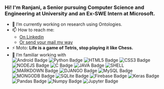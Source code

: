 
### Hi! I'm Ranjani, a Senior pursuing Computer Science and Engineering at University and an Ex-SWE Intern at Microsoft.


<!-- **ranjiparker/ranjiparker** is a ✨ _special_ ✨ repository because its `README.md` (this file) appears on your GitHub profile.-->



<!--- 🔭 I’m currently working on -->
- 🌱 I’m currently working on research using Ontologies.
- 📫 How to reach me: 
    *  [On Linkedin](https://www.linkedin.com/in/r-sree-ranjani-b89210180/)
    *  [Or send your mail my way](mailto:ranjanibabu25@gmail.com?subject=[GitHub]%20Source%20Han%20Sans)
- ⚡ Moto: **Life is a game of Tetris, stop playing it like Chess.**
- 🔭 I’m familiar working with  
![Android Badge](https://img.shields.io/badge/Android-3DDC84?style=for-the-badge&logo=android&logoColor=white)
![Python Badge](https://img.shields.io/badge/Python-3776AB?style=for-the-badge&logo=python&logoColor=white)
![HTML5 Badge](https://img.shields.io/badge/HTML5-E34F26?style=for-the-badge&logo=html5&logoColor=white)
![CSS3 Badge](https://img.shields.io/badge/CSS3-1572B6?style=for-the-badge&logo=css3&logoColor=white)
![NODEJS Badge](https://img.shields.io/badge/Node.js-43853D?style=for-the-badge&logo=node.js&logoColor=white)
![C Badge](https://img.shields.io/badge/C-00599C?style=for-the-badge&logo=c&logoColor=white)
![JAVA Badge](https://img.shields.io/badge/Java-ED8B00?style=for-the-badge&logo=java&logoColor=white)
![SHELL](https://img.shields.io/badge/Shell_Script-121011?style=for-the-badge&logo=gnu-bash&logoColor=white)
![MARKDOWN Badge](https://img.shields.io/badge/Markdown-000000?style=for-the-badge&logo=markdown&logoColor=white)
![DJANGO Badge](https://img.shields.io/badge/Django-092E20?style=for-the-badge&logo=django&logoColor=white)
![MySQL Badge](https://img.shields.io/badge/MySQL-00000F?style=for-the-badge&logo=mysql&logoColor=white)
![MONGODB Badge](https://img.shields.io/badge/MongoDB-4EA94B?style=for-the-badge&logo=mongodb&logoColor=white)
![SQLite Badge](https://img.shields.io/badge/SQLite-07405E?style=for-the-badge&logo=sqlite&logoColor=white)
![Firebase Badge](https://img.shields.io/badge/firebase%20-%23039BE5.svg?&style=for-the-badge&logo=firebase)
![Keras Badge](https://img.shields.io/badge/Keras%20-%23D00000.svg?&style=for-the-badge&logo=Keras&logoColor=white)
![Pandas Badge](https://img.shields.io/badge/pandas%20-%23150458.svg?&style=for-the-badge&logo=pandas&logoColor=white)
![Numpy Badge](https://img.shields.io/badge/numpy%20-%23013243.svg?&style=for-the-badge&logo=numpy&logoColor=white)
![Jupyter Badge](https://img.shields.io/badge/Jupyter%20-%23F37626.svg?&style=for-the-badge&logo=Jupyter&logoColor=white)

<!--![](https://komarev.com/ghpvc/?username=ranjiparker&label=PROFILE+VIEWS)-->
